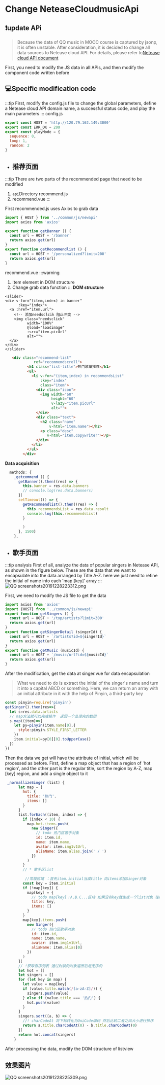 # Change NeteaseCloudmusicApi
## :exclamation:update APi 
> Because the data of QQ music in MOOC course is captured by jsonp, it is often unstable. After consideration, it is decided to change all data sources to Netease cloud API. For details, please refer to[Netease cloud API document](https://binaryify.github.io/NeteaseCloudMusicApi/#/?id=neteasecloudmusicapi)

First, you need to modify the JS data in all APIs, and then modify the component code written before

## :computer:Specific modification code
:::tip
First, modify the config.js file to change the global parameters, define a Netease cloud API domain name, a successful status code, and play the main parameters
:::
config.js
```js
export const HOST = 'http://120.79.162.149:3000'
export const ERR_OK = 200
export const playMode = {
  sequence: 0,
  loop: 1,
  random: 2
}

```
- <h2>推荐页面</h2>
:::tip 
There are two parts of the recommended page that need to be modified
1. `api`Directory recommend.js 
2. recommend.vue
:::

First recommended.js uses Axios to grab data
```js
import { HOST } from '../common/js/newapi'
import axios from 'axios'

export function getBanner () {
  const url = HOST + '/banner'
  return axios.get(url)
}
export function getRecommendlist () {
  const url = HOST + '/personalized?limit=200'
  return axios.get(url)
}

```
recommend.vue
:::warning
1. Item element in DOM structure
2. Change grab data function
:::
**DOM structure**
```vue
<slider>
<div v-for="(item,index) in banner"
      :key="index">
  <a :href="item.url">
    <!-- 添加needsclcik 阻止冲突 -->
    <img class="needsclick"
          width="100%"
          @load="loadimage"
          :src="item.picUrl"
          alt="">
  </a>
</div>
</slider>
```
```html
   <div class="recommend-list"
             ref="recommendscroll">
          <h1 class="list-title">热门歌单推荐</h1>
          <ul>
            <li v-for="(item,index) in recommendsList"
                :key="index"
                class="item">
              <div class="icon">
                <img width="60"
                     height="60"
                     v-lazy="item.picUrl"
                     alt="">
              </div>
              <div class="text">
                <h2 class="name"
                    v-html="item.name"></h2>
                <p class="desc"
                   v-html="item.copywriter"></p>
              </div>
            </li>
          </ul>
        </div>

```
**Data acquisition**
```js
  methods: {
    _getcommend () {
      getBanner().then((res) => {
        this.banner = res.data.banners
        // console.log(res.data.banners)
      })
      setTimeout(() => {
        getRecommendlist().then((res) => {
          this.recommendsList = res.data.result
          console.log(this.recommendsList)
        }

        )
      }, 1500)
    },

```
- <h2>歌手页面</h2>
:::tip analysis
First of all, analyze the data of popular singers in Netease API, as shown in the figure below. These are the data that we want to encapsulate into the data arranged by Title A-Z. here we just need to refine the initial of name into each 'map [key]' array
:::
![QQ screenshots20191228223312.png](https://i.loli.net/2019/12/28/oUstZ5WJF9RALiT.png)

First, we need to modify the JS file to get the data
```js
import axios from 'axios'
import {HOST} from '../common/js/newapi'
export function getSingers () {
  const url = HOST + '/top/artists?limit=300'
  return axios.get(url)
}
export function getSingerDetail (singerId) {
  const url = HOST + `/artists?id=${singerId}`
  return axios.get(url)
}
export function getMusic (musicId) {
  const url = HOST + `/music/url?id=${musicId}`
  return axios.get(url)
}

```
After the modification, get the data at singer.vue for data encapsulation
>What we need to do is extract the initial of the singer's name and turn it into a capital ABCD or something. Here, we can return an array with an initial attribute in it with the help of Pinyin, a third-party key
```js
const pinyin=require('pinyin')
getSinger().then(res=>{
  let s=res.data.artists
  // map方法就可以完成操作  返回一个处理完的数组
  s.map((item)=>{
    let py=pinyin(item.name[0],{
      style:pinyin.STYLE_FIRST_LETTER
    })
    item.initial=py[0][0].toUpperCase()
  })
})
```
Then the data we get will have the attribute of initial, which will be processed as before. First, define a map object that has a region of 'hot region', and the other part is the regular title, sort the region by A-Z, map [key] region, and add a single object to it
```js
 _normallizeSinger (list) {
      let map = {
        hot: {
          title: '热门',
          items: []
        }
      }
      list.forEach((item, index) => {
        if (index < 10) {
          map.hot.items.push(
            new Singer({
              // todo 热门区歌手对象
              id: item.id,
              name: item.name,
              avatar: item.img1v1Url,
              aliaName: item.alias.join(' / ')
            })
          )
        }
        // * 歌手区list 
        
         //常规区域 ：首先item.initial当成title 向items添加Singer对象
        const key = item.initial
        if (!map[key]) {
          map[key] = {
            // todo map[key]：A.B.C...区块 如果没有key就生成一个list对象 往每个map[key]里面push Singer对象
            title: key,
            items: []
          }
        }
        map[key].items.push(
          new Singer({
            // todo 热门区歌手对象
            id: item.id,
            name: item.name,
            avatar: item.img1v1Url,
            aliaName: item.alias[0]
          })
        )
      })
      // !获取有序列表 通过封装的对象遍历后是无序的
      let hot = []
      let singers = []
      for (let key in map) {
        let value = map[key]
        if (value.title.match(/[a-zA-Z]/)) {
          singers.push(value)
        } else if (value.title === '热门') {
          hot.push(value)
        }
      }
      singers.sort((a, b) => {
        //! charCodeAt 将下标转化为UniCode编码 然后比较二者之间大小进行排序
        return a.title.charCodeAt(0) - b.title.charCodeAt(0)
      })
      return hot.concat(singers)
    }
```
After processing the data, modify the DOM structure of listview

<h2>效果图片</h2>

![QQ screenshots20191228225309.png](https://i.loli.net/2019/12/28/MQYpCtNjyAvaPb3.png)

